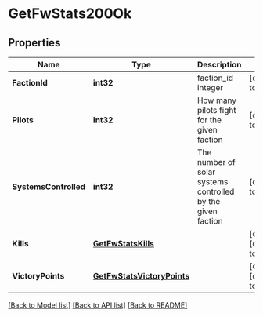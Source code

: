 # GetFwStats200Ok

## Properties
Name | Type | Description | Notes
------------ | ------------- | ------------- | -------------
**FactionId** | **int32** | faction_id integer | [default to null]
**Pilots** | **int32** | How many pilots fight for the given faction | [default to null]
**SystemsControlled** | **int32** | The number of solar systems controlled by the given faction | [default to null]
**Kills** | [**GetFwStatsKills**](get_fw_stats_kills.md) |  | [optional] [default to null]
**VictoryPoints** | [**GetFwStatsVictoryPoints**](get_fw_stats_victory_points.md) |  | [optional] [default to null]

[[Back to Model list]](../README.md#documentation-for-models) [[Back to API list]](../README.md#documentation-for-api-endpoints) [[Back to README]](../README.md)


